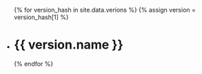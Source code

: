 <ul>
{% for version_hash in site.data.verions %}
{% assign version = version_hash[1] %}
  <li>
    <h1>{{ version.name }}</h1>
  </li>
{% endfor %}
</ul>
